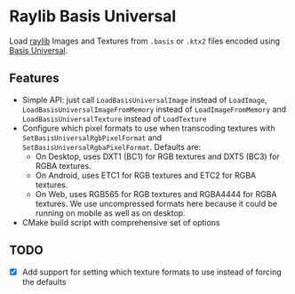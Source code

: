 # Raylib Basis Universal
Load [raylib](https://github.com/raysan5/raylib) Images and Textures from `.basis` or `.ktx2` files encoded using [Basis Universal](https://github.com/BinomialLLC/basis_universal).


## Features
- Simple API: just call `LoadBasisUniversalImage` instead of `LoadImage`, `LoadBasisUniversalImageFromMemory` instead of `LoadImageFromMemory` and `LoadBasisUniversalTexture` instead of `LoadTexture`
- Configure which pixel formats to use when transcoding textures with `SetBasisUniversalRgbPixelFormat` and `SetBasisUniversalRgbaPixelFormat`. Defaults are:
  + On Desktop, uses DXT1 (BC1) for RGB textures and DXT5 (BC3) for RGBA textures.
  + On Android, uses ETC1 for RGB textures and ETC2 for RGBA textures.
  + On Web, uses RGB565 for RGB textures and RGBA4444 for RGBA textures.
    We use uncompressed formats here because it could be running on mobile as well as on desktop.
- CMake build script with comprehensive set of options


## TODO
- [X] Add support for setting which texture formats to use instead of forcing the defaults
